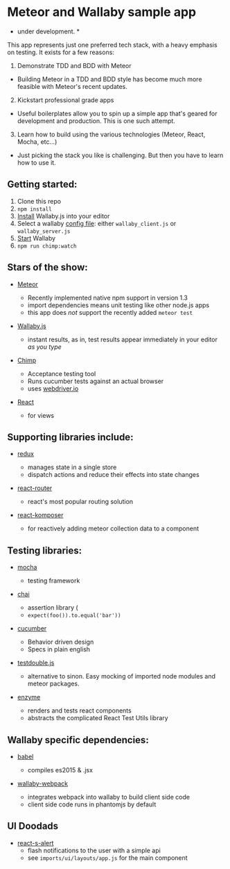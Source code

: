 # Meteor and Wallaby sample app


* under development. *

This app represents just one preferred tech stack, with a heavy emphasis on testing. It exists for a few reasons:

1. Demonstrate TDD and BDD with Meteor

  - Building Meteor in a TDD and BDD style has become much more feasible with Meteor's recent updates.

2. Kickstart professional grade apps

 - Useful boilerplates allow you to spin up a simple app that's geared for development and production. This is one such attempt.

3. Learn how to build using the various technologies (Meteor, React, Mocha, etc...)

 - Just picking the stack you like is challenging. But then you have to learn how to use it.


## Getting started:

1. Clone this repo
2. ```npm install```
3. [Install](https://wallabyjs.com/docs/intro/install.html) Wallaby.js into your editor
4. Select a wallaby [config file](https://wallabyjs.com/docs/intro/config.html): either ```wallaby_client.js``` or ```wallaby_server.js```
5. [Start](https://wallabyjs.com/docs/intro/get-started-atom.html) Wallaby
6. ```npm run chimp:watch```

## Stars of the show:

- [Meteor](http://guide.meteor.com/)
  - Recently implemented native npm support in version 1.3
  - import dependencies means unit testing like other node.js apps
  - this app does *not* support the recently added ```meteor test```

- [Wallaby.js](https://wallabyjs.com)
  - instant results, as in, test results appear immediately in your editor *as you type*

- [Chimp](https://chimp.readme.io/)
  - Acceptance testing tool
  - Runs cucumber tests against an actual browser
  - uses [webdriver.io](http://webdriver.io/)

- [React](https://facebook.github.io/react/)
  - for views

## Supporting libraries include:
- [redux](http://redux.js.org/)
  - manages state in a single store
  - dispatch actions and reduce their effects into state changes

- [react-router](https://github.com/reactjs/react-router)
  - react's most popular routing solution

- [react-komposer](https://github.com/kadirahq/react-komposer)
  - for reactively adding meteor collection data to a component

## Testing libraries:

- [mocha](https://mochajs.org/)
  - testing framework

- [chai](http://chaijs.com/)
  - assertion library (
  - ```expect(foo()).to.equal('bar'))```

- [cucumber](https://cucumber.io/)
  - Behavior driven design
  - Specs in plain english

- [testdouble.js]( https://github.com/testdouble/testdouble.js)
  - alternative to sinon. Easy mocking of imported node modules and meteor packages.

- [enzyme](https://github.com/airbnb/enzyme)
  - renders and tests react components
  - abstracts the complicated React Test Utils library

## Wallaby specific dependencies:

- [babel](http://babeljs.io/)
  - compiles es2015 & .jsx

- [wallaby-webpack](https://wallabyjs.com/docs/integration/webpack.html)
  - integrates webpack into wallaby to build client side code
  - client side code runs in phantomjs by default

## UI Doodads

- [react-s-alert](https://github.com/juliancwirko/react-s-alert)
  - flash notifications to the user with a simple api
  - see ```imports/ui/layouts/app.js``` for the main component
